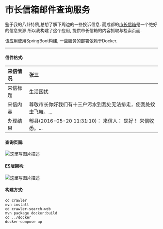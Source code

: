 # 市长信箱邮件查询服务

鉴于我的八卦特质,总想了解下周边的一些投诉信息. 而成都的[市长信箱](http://12345.chengdu.gov.cn)是一个绝好的信息来源.所以我构建了这个应用, 提供市长信箱的内容抓取与检索页面. 

该应用使用SpringBoot构建, 一些服务的部署依赖于Docker.

-------------------

#### 信件格式:
来信情况 |   张三
:------ | :---
来信标题|	 生活困扰
来信内容| 尊敬市长你好我们有十三户污水到我处无法排走，使我处蚊虫飞舞，...
办理结果| 郫县(2016-05-20 11:31:10)： 来信人： 您好！ 来信收悉。...

#### 查询页面:
![这里写图片描述](http://img.blog.csdn.net/20160523095022471)

#### ES版架构:
![这里写图片描述](http://img.blog.csdn.net/20160523103600807)

#### 构建方式:

```shell
cd crawler
mvn install
cd crawler-search-web
mvn package docker:build
cd ../docker
docker-compose up
```